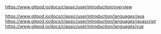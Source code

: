 https://www.gitpod.io/docs/classic/user/introduction/overview

https://www.gitpod.io/docs/classic/user/introduction/languages/java
https://www.gitpod.io/docs/classic/user/introduction/languages/javascript
https://www.gitpod.io/docs/classic/user/introduction/languages/vue